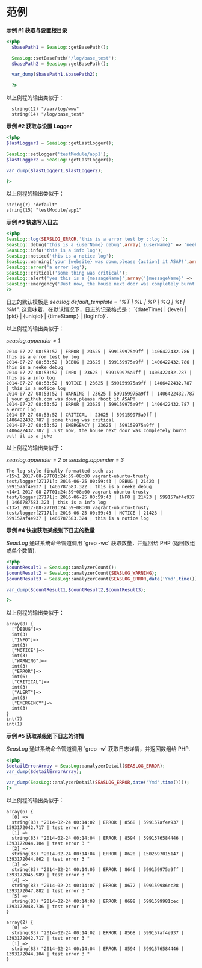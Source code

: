 范例
====

**示例 \#1 获取与设置根目录**

``` php
<?php
  $basePath1 = SeasLog::getBasePath();

  SeasLog::setBasePath('/log/base_test');
  $basePath2 = SeasLog::getBasePath();

  var_dump($basePath1,$basePath2);

  ?>
```

以上例程的输出类似于：

      string(12) "/var/log/www"
      string(14) "/log/base_test"
      

**示例 \#2 获取与设置 Logger**

``` php
<?php
$lastLogger1 = SeasLog::getLastLogger();

SeasLog::setLogger('testModule/app1');
$lastLogger2 = SeasLog::getLastLogger();

var_dump($lastLogger1,$lastLogger2);

?>
```

以上例程的输出类似于：

    string(7) "default"
    string(15) "testModule/app1"

**示例 \#3 快速写入日志**

``` php
<?php
SeasLog::log(SEASLOG_ERROR,'this is a error test by ::log');
SeasLog::debug('this is a {userName} debug',array('{userName}' => 'neeke'));
SeasLog::info('this is a info log');
SeasLog::notice('this is a notice log');
SeasLog::warning('your {website} was down,please {action} it ASAP!',array('{website}' => 'github.com','{action}' => 'rboot'));
SeasLog::error('a error log');
SeasLog::critical('some thing was critical');
SeasLog::alert('yes this is a {messageName}',array('{messageName}' => 'alertMSG'));
SeasLog::emergency('Just now, the house next door was completely burnt out! {note}',array('{note}' => 'it`s a joke'));
?>
```

日志的默认模板是 *seaslog.default\_template = "%T \| %L \| %P \| %Q \|
%t \| %M"*. 这意味着，在默认情况下，日志的记录格式是： \`{dateTime} \|
{level} \| {pid} \| {uniqid} \| {timeStamp} \| {logInfo}\`.

以上例程的输出类似于：

*seaslog.appender = 1*

    2014-07-27 08:53:52 | ERROR | 23625 | 599159975a9ff | 1406422432.786 | this is a error test by log
    2014-07-27 08:53:52 | DEBUG | 23625 | 599159975a9ff | 1406422432.786 | this is a neeke debug
    2014-07-27 08:53:52 | INFO | 23625 | 599159975a9ff | 1406422432.787 | this is a info log
    2014-07-27 08:53:52 | NOTICE | 23625 | 599159975a9ff | 1406422432.787 | this is a notice log
    2014-07-27 08:53:52 | WARNING | 23625 | 599159975a9ff | 1406422432.787 | your github.com was down,please rboot it ASAP!
    2014-07-27 08:53:52 | ERROR | 23625 | 599159975a9ff | 1406422432.787 | a error log
    2014-07-27 08:53:52 | CRITICAL | 23625 | 599159975a9ff | 1406422432.787 | some thing was critical
    2014-07-27 08:53:52 | EMERGENCY | 23625 | 599159975a9ff | 1406422432.787 | Just now, the house next door was completely burnt out! it is a joke

以上例程的输出类似于：

*seaslog.appender = 2* or *seaslog.appender = 3*

    The log style finally formatted such as:
    <15>1 2017-08-27T01:24:59+08:00 vagrant-ubuntu-trusty test/logger[27171]: 2016-06-25 00:59:43 | DEBUG | 21423 | 599157af4e937 | 1466787583.322 | this is a neeke debug
    <14>1 2017-08-27T01:24:59+08:00 vagrant-ubuntu-trusty test/logger[27171]: 2016-06-25 00:59:43 | INFO | 21423 | 599157af4e937 | 1466787583.323 | this is a info log
    <13>1 2017-08-27T01:24:59+08:00 vagrant-ubuntu-trusty test/logger[27171]: 2016-06-25 00:59:43 | NOTICE | 21423 | 599157af4e937 | 1466787583.324 | this is a notice log

**示例 \#4 快速获取某级别下日志的数量**

*SeasLog* 通过系统命令管道调用 \`grep -wc\` 获取数量，并返回给 PHP
(返回数组或单个数值).

``` php
<?php
$countResult1 = SeasLog::analyzerCount();
$countResult2 = SeasLog::analyzerCount(SEASLOG_WARNING);
$countResult3 = SeasLog::analyzerCount(SEASLOG_ERROR,date('Ymd',time()));

var_dump($countResult1,$countResult2,$countResult3);

?>
```

以上例程的输出类似于：

    array(8) {
      ["DEBUG"]=>
      int(3)
      ["INFO"]=>
      int(3)
      ["NOTICE"]=>
      int(3)
      ["WARNING"]=>
      int(3)
      ["ERROR"]=>
      int(6)
      ["CRITICAL"]=>
      int(3)
      ["ALERT"]=>
      int(3)
      ["EMERGENCY"]=>
      int(3)
    }
    int(7)
    int(1)

**示例 \#5 获取某级别下日志的详情**

*SeasLog* 通过系统命令管道调用 \`grep -w\` 获取日志详情，并返回数组给
PHP.

``` php
<?php
$detailErrorArray = SeasLog::analyzerDetail(SEASLOG_ERROR);
var_dump($detailErrorArray);

var_dump(SeasLog::analyzerDetail(SEASLOG_ERROR,date('Ymd',time())));
?>
```

以上例程的输出类似于：

    array(6) {
      [0] =>
      string(83) "2014-02-24 00:14:02 | ERROR | 8568 | 599157af4e937 | 1393172042.717 | test error 3 "
      [1] =>
      string(83) "2014-02-24 00:14:04 | ERROR | 8594 | 5991576584446 | 1393172044.104 | test error 3 "
      [2] =>
      string(83) "2014-02-24 00:14:04 | ERROR | 8620 | 1502697015147 | 1393172044.862 | test error 3 "
      [3] =>
      string(83) "2014-02-24 00:14:05 | ERROR | 8646 | 599159975a9ff | 1393172045.989 | test error 3 "
      [4] =>
      string(83) "2014-02-24 00:14:07 | ERROR | 8672 | 599159986ec28 | 1393172047.882 | test error 3 "
      [5] =>
      string(83) "2014-02-24 00:14:08 | ERROR | 8698 | 5991599981cec | 1393172048.736 | test error 3 "
    }

    array(2) {
      [0] =>
      string(83) "2014-02-24 00:14:02 | ERROR | 8568 | 599157af4e937 | 1393172042.717 | test error 3 "
      [1] =>
      string(83) "2014-02-24 00:14:04 | ERROR | 8594 | 5991576584446 | 1393172044.104 | test error 3 "
    }
